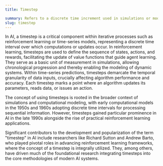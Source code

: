 ```yaml
---
title: Timestep

summary: Refers to a discrete time increment used in simulations or models, particularly in reinforcement learning and time-series predictions within AI.
slug: timestep
---
```


In AI, a timestep is a critical component within iterative processes such as reinforcement learning or time-series models, representing a discrete time interval over which computations or updates occur. In reinforcement learning, timesteps are used to define the sequence of states, actions, and rewards, facilitating the update of value functions that guide agent learning. They serve as a basic unit of measurement in simulations, allowing chronological progression and thereby enabling the modeling of dynamic systems. Within time-series predictions, timesteps demarcate the temporal granularity of data inputs, crucially affecting algorithm performance and accuracy. Each timestep marks a point where an algorithm updates its parameters, reads data, or issues an action.

The concept of using timesteps is rooted in the broader context of simulations and computational modeling, with early computational models in the 1950s and 1960s adopting discrete time intervals for processing sequential information. However, timesteps gained particular prominence in AI in the late 1990s alongside the rise of practical reinforcement learning applications.

Significant contributors to the development and popularization of the term "timestep" in AI include researchers like Richard Sutton and Andrew Barto, who played pivotal roles in advancing reinforcement learning frameworks, where the concept of a timestep is integrally utilized. They, among others, have driven much of the foundational research integrating timesteps into the core methodologies of modern AI systems.